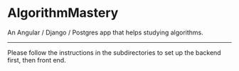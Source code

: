 # AlgorithmMastery

An Angular / Django / Postgres app that helps studying algorithms.

---

Please follow the instructions in the subdirectories to set up the backend first, then front end.
